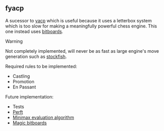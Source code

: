 ## fyacp
 A sucessor to [yacp](https://github.com/CredibleOpossum/yacp) which is useful because it uses a letterbox system which is too slow for making a meaningfully powerful chess engine. This one instead uses [bitboards](https://www.chessprogramming.org/Bitboards).

> [!Warning]
>
> Not completely implemented, will never be as fast as large engine's move generation such as [stockfish](https://github.com/official-stockfish/Stockfish).

Required rules to be implemented:
* Castling
* Promotion
* En Passant

Future implementation:
* Tests
* [Perft](https://www.chessprogramming.org/Perft)
* [Minimax evaluation algorithm](https://www.chessprogramming.org/Minimax)
* [Magic bitboards](https://www.chessprogramming.org/Magic_Bitboards)
